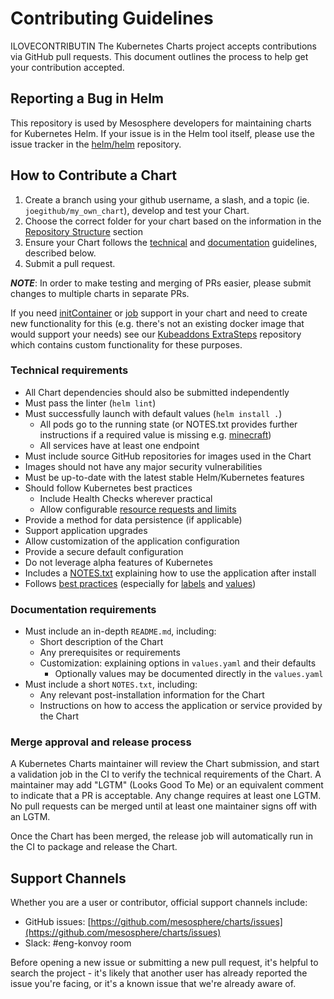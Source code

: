 # Contributing Guidelines
ILOVECONTRIBUTIN
The Kubernetes Charts project accepts contributions via GitHub pull requests. This document outlines the process to help get your contribution accepted.

## Reporting a Bug in Helm

This repository is used by Mesosphere developers for maintaining charts for Kubernetes Helm. If your issue is in the Helm tool itself, please use the issue tracker in the [helm/helm](https://github.com/helm/helm) repository.

## How to Contribute a Chart

1. Create a branch using your github username, a slash, and a topic (ie. `joegithub/my_own_chart`), develop and test your Chart.
1. Choose the correct folder for your chart based on the information in the [Repository Structure](README.md#repository-structure) section
1. Ensure your Chart follows the [technical](#technical-requirements) and [documentation](#documentation-requirements) guidelines, described below.
1. Submit a pull request.

***NOTE***: In order to make testing and merging of PRs easier, please submit changes to multiple charts in separate PRs.

If you need [initContainer](https://kubernetes.io/docs/concepts/workloads/pods/init-containers/) or [job](https://kubernetes.io/docs/concepts/workloads/controllers/jobs-run-to-completion/) support in your chart and need to create new functionality for this (e.g. there's not an existing docker image that would support your needs) see our [Kubeaddons ExtraSteps](https://github.com/mesosphere/kubeaddons-extrasteps) repository which contains custom functionality for these purposes.

### Technical requirements

* All Chart dependencies should also be submitted independently
* Must pass the linter (`helm lint`)
* Must successfully launch with default values (`helm install .`)
  * All pods go to the running state (or NOTES.txt provides further instructions if a required value is missing e.g. [minecraft](https://github.com/helm/charts/blob/master/stable/minecraft/templates/NOTES.txt#L3))
  * All services have at least one endpoint
* Must include source GitHub repositories for images used in the Chart
* Images should not have any major security vulnerabilities
* Must be up-to-date with the latest stable Helm/Kubernetes features
* Should follow Kubernetes best practices
  * Include Health Checks wherever practical
  * Allow configurable [resource requests and limits](http://kubernetes.io/docs/user-guide/compute-resources/#resource-requests-and-limits-of-pod-and-container)
* Provide a method for data persistence (if applicable)
* Support application upgrades
* Allow customization of the application configuration
* Provide a secure default configuration
* Do not leverage alpha features of Kubernetes
* Includes a [NOTES.txt](https://github.com/helm/helm/blob/master/docs/charts.md#chart-license-readme-and-notes) explaining how to use the application after install
* Follows [best practices](https://github.com/helm/helm/tree/master/docs/chart_best_practices)
  (especially for [labels](https://github.com/helm/helm/blob/master/docs/chart_best_practices/labels.md)
  and [values](https://github.com/helm/helm/blob/master/docs/chart_best_practices/values.md))

### Documentation requirements

* Must include an in-depth `README.md`, including:
  * Short description of the Chart
  * Any prerequisites or requirements
  * Customization: explaining options in `values.yaml` and their defaults
    * Optionally values may be documented directly in the `values.yaml`
* Must include a short `NOTES.txt`, including:
  * Any relevant post-installation information for the Chart
  * Instructions on how to access the application or service provided by the Chart

### Merge approval and release process

A Kubernetes Charts maintainer will review the Chart submission, and start a validation job in the CI to verify the technical requirements of the Chart. A maintainer may add "LGTM" (Looks Good To Me) or an equivalent comment to indicate that a PR is acceptable. Any change requires at least one LGTM. No pull requests can be merged until at least one maintainer signs off with an LGTM.

Once the Chart has been merged, the release job will automatically run in the CI to package and release the Chart.

## Support Channels

Whether you are a user or contributor, official support channels include:

* GitHub issues: [https://github.com/mesosphere/charts/issues](https://github.com/mesosphere/charts/issues)
* Slack: #eng-konvoy room

Before opening a new issue or submitting a new pull request, it's helpful to search the project - it's likely that another user has already reported the issue you're facing, or it's a known issue that we're already aware of.
